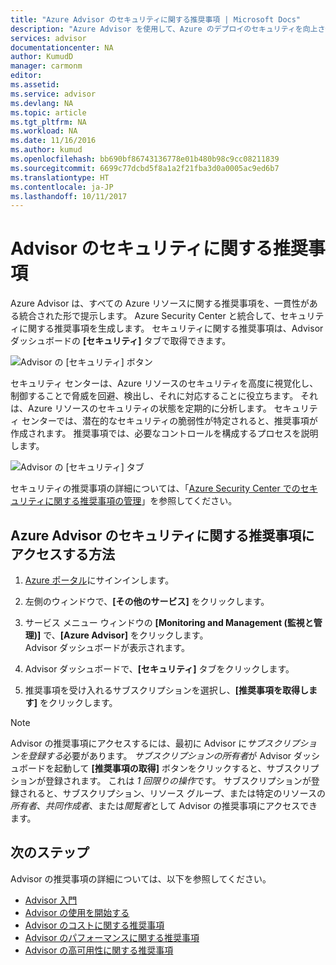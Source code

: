 ```yaml
---
title: "Azure Advisor のセキュリティに関する推奨事項 | Microsoft Docs"
description: "Azure Advisor を使用して、Azure のデプロイのセキュリティを向上させます。"
services: advisor
documentationcenter: NA
author: KumudD
manager: carmonm
editor: 
ms.assetid: 
ms.service: advisor
ms.devlang: NA
ms.topic: article
ms.tgt_pltfrm: NA
ms.workload: NA
ms.date: 11/16/2016
ms.author: kumud
ms.openlocfilehash: bb690bf86743136778e01b480b98c9cc08211839
ms.sourcegitcommit: 6699c77dcbd5f8a1a2f21fba3d0a0005ac9ed6b7
ms.translationtype: HT
ms.contentlocale: ja-JP
ms.lasthandoff: 10/11/2017
---
```

# <a name="advisor-security-recommendations"></a>Advisor のセキュリティに関する推奨事項

Azure Advisor は、すべての Azure リソースに関する推奨事項を、一貫性がある統合された形で提示します。 Azure Security Center と統合して、セキュリティに関する推奨事項を生成します。 セキュリティに関する推奨事項は、Advisor ダッシュボードの **[セキュリティ]** タブで取得できます。

![Advisor の [セキュリティ] ボタン](./media/advisor-security-recommendations/advisor-security-tab.png)

セキュリティ センターは、Azure リソースのセキュリティを高度に視覚化し、制御することで脅威を回避、検出し、それに対応することに役立ちます。 それは、Azure リソースのセキュリティの状態を定期的に分析します。 セキュリティ センターでは、潜在的なセキュリティの脆弱性が特定されると、推奨事項が作成されます。 推奨事項では、必要なコントロールを構成するプロセスを説明します。 

![Advisor の [セキュリティ] タブ](./media/advisor-security-recommendations/advisor-security-recommendations.png)

セキュリティの推奨事項の詳細については、「[Azure Security Center でのセキュリティに関する推奨事項の管理](https://azure.microsoft.com/en-us/documentation/articles/security-center-recommendations/)」を参照してください。

## <a name="how-to-access-security-recommendations-in-azure-advisor"></a>Azure Advisor のセキュリティに関する推奨事項にアクセスする方法

1. [Azure ポータル](https://portal.azure.com)にサインインします。

2. 左側のウィンドウで、**[その他のサービス]** をクリックします。

3. サービス メニュー ウィンドウの **[Monitoring and Management (監視と管理)]** で、**[Azure Advisor]** をクリックします。  
 Advisor ダッシュボードが表示されます。

4. Advisor ダッシュボードで、**[セキュリティ]** タブをクリックします。

5. 推奨事項を受け入れるサブスクリプションを選択し、**[推奨事項を取得します]** をクリックします。

> [!NOTE]
> Advisor の推奨事項にアクセスするには、最初に Advisor に*サブスクリプションを登録する*必要があります。 *サブスクリプションの所有者*が Advisor ダッシュボードを起動して **[推奨事項の取得]** ボタンをクリックすると、サブスクリプションが登録されます。 これは *1 回限りの操作*です。 サブスクリプションが登録されると、サブスクリプション、リソース グループ、または特定のリソースの*所有者*、*共同作成者*、または*閲覧者*として Advisor の推奨事項にアクセスできます。

## <a name="next-steps"></a>次のステップ

Advisor の推奨事項の詳細については、以下を参照してください。
* [Advisor 入門](advisor-overview.md)
* [Advisor の使用を開始する](advisor-get-started.md)
* [Advisor のコストに関する推奨事項](advisor-performance-recommendations.md)
* [Advisor のパフォーマンスに関する推奨事項](advisor-performance-recommendations.md)
* [Advisor の高可用性に関する推奨事項](advisor-high-availability-recommendations.md)


 
